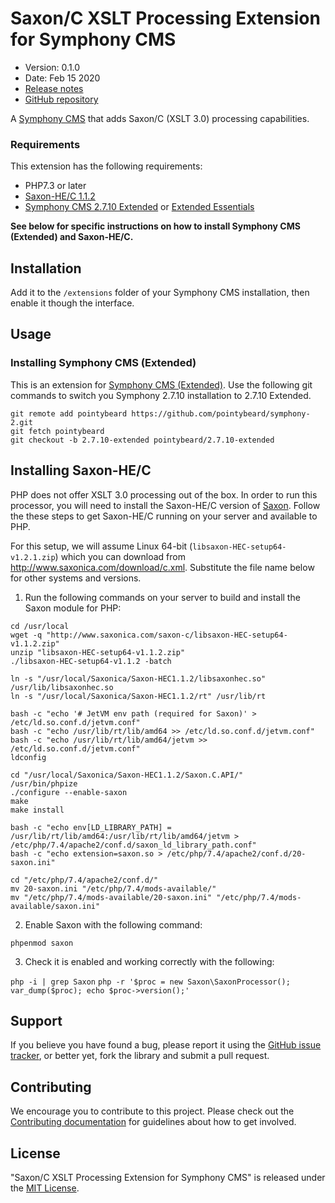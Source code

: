 # Saxon/C XSLT Processing Extension for Symphony CMS

-   Version: 0.1.0
-   Date: Feb 15 2020
-   [Release notes](https://github.com/pointybeard/saxon/blob/master/CHANGELOG.md)
-   [GitHub repository](https://github.com/pointybeard/saxon)

A [Symphony CMS](http://getsymphony.com) that adds Saxon/C (XSLT 3.0) processing capabilities.

### Requirements

This extension has the following requirements:

- PHP7.3 or later
- [Saxon-HE/C 1.1.2](http://www.saxonica.com/saxon-c/index.xml#archive)
- [Symphony CMS 2.7.10 Extended](https://github.com/pointybeard/symphony-2/tree/2.7.10-extended) or [Extended Essentials](https://github.com/pointybeard/symphony-2/tree/2.7.10-extended-essentials)

**See below for specific instructions on how to install Symphony CMS (Extended) and Saxon-HE/C.**

## Installation

Add it to the `/extensions` folder of your Symphony CMS installation, then enable it though the interface.

## Usage



### Installing Symphony CMS (Extended)
This is an extension for [Symphony CMS (Extended)](https://github.com/pointybeard/symphony-2/tree/2.7.10-extended). Use the following git commands to switch you Symphony 2.7.10 installation to 2.7.10 Extended.

```
git remote add pointybeard https://github.com/pointybeard/symphony-2.git
git fetch pointybeard
git checkout -b 2.7.10-extended pointybeard/2.7.10-extended
```

## Installing Saxon-HE/C

PHP does not offer XSLT 3.0 processing out of the box. In order to run this processor, you will need to install the Saxon-HE/C version of [Saxon](http://www.saxonica.com/). Follow the these steps to get Saxon-HE/C running on your server and available to PHP.

For this setup, we will assume Linux 64-bit (`libsaxon-HEC-setup64-v1.2.1.zip`) which you can download from <http://www.saxonica.com/download/c.xml>. Substitute the file name below for other systems and versions.

1. Run the following commands on your server to build and install the Saxon module for PHP:

```
cd /usr/local
wget -q "http://www.saxonica.com/saxon-c/libsaxon-HEC-setup64-v1.1.2.zip"
unzip "libsaxon-HEC-setup64-v1.1.2.zip"
./libsaxon-HEC-setup64-v1.1.2 -batch

ln -s "/usr/local/Saxonica/Saxon-HEC1.1.2/libsaxonhec.so" /usr/lib/libsaxonhec.so
ln -s "/usr/local/Saxonica/Saxon-HEC1.1.2/rt" /usr/lib/rt

bash -c "echo '# JetVM env path (required for Saxon)' > /etc/ld.so.conf.d/jetvm.conf"
bash -c "echo /usr/lib/rt/lib/amd64 >> /etc/ld.so.conf.d/jetvm.conf"
bash -c "echo /usr/lib/rt/lib/amd64/jetvm >> /etc/ld.so.conf.d/jetvm.conf"
ldconfig

cd "/usr/local/Saxonica/Saxon-HEC1.1.2/Saxon.C.API/"
/usr/bin/phpize
./configure --enable-saxon
make
make install

bash -c "echo env[LD_LIBRARY_PATH] = /usr/lib/rt/lib/amd64:/usr/lib/rt/lib/amd64/jetvm > /etc/php/7.4/apache2/conf.d/saxon_ld_library_path.conf"
bash -c "echo extension=saxon.so > /etc/php/7.4/apache2/conf.d/20-saxon.ini"

cd "/etc/php/7.4/apache2/conf.d/"
mv 20-saxon.ini "/etc/php/7.4/mods-available/"
mv "/etc/php/7.4/mods-available/20-saxon.ini" "/etc/php/7.4/mods-available/saxon.ini"
```

2. Enable Saxon with the following command:

`phpenmod saxon`

3. Check it is enabled and working correctly with the following:

`php -i | grep Saxon`
`php -r '$proc = new Saxon\SaxonProcessor(); var_dump($proc); echo $proc->version();'`

## Support

If you believe you have found a bug, please report it using the [GitHub issue tracker](https://github.com/pointybeard/saxon/issues),
or better yet, fork the library and submit a pull request.

## Contributing

We encourage you to contribute to this project. Please check out the [Contributing documentation](https://github.com/pointybeard/saxon/blob/master/CONTRIBUTING.md) for guidelines about how to get involved.

## License

"Saxon/C XSLT Processing Extension for Symphony CMS" is released under the [MIT License](http://www.opensource.org/licenses/MIT).
